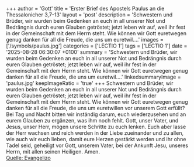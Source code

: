 +++
author = 'Gott'
title = 'Erster Brief des Apostels Paulus an die Thessalonicher 3,7-13'
layout = 'post'
description = 'Schwestern und Brüder, wir wurden beim Gedenken an euch in all unserer Not und Bedrängnis durch euren Glauben getröstet; jetzt leben wir auf, weil ihr fest in der Gemeinschaft mit dem Herrn steht. Wie können wir Gott euretwegen genug danken für all die Freude, die uns um euretwil....'
images = ['/symbols/paulus.jpg']
categories = ['LECTIO 1']
tags = ['LECTIO 1']
date = '2025-08-28 06:30:07 +0100'
summary = 'Schwestern und Brüder, wir wurden beim Gedenken an euch in all unserer Not und Bedrängnis durch euren Glauben getröstet; jetzt leben wir auf, weil ihr fest in der Gemeinschaft mit dem Herrn steht. Wie können wir Gott euretwegen genug danken für all die Freude, die uns um euretwil....'
linkedsummaryImage = 'paulus.jpg'
keepImageRatio = 'true'
+++
Schwestern und Brüder, wir wurden beim Gedenken an euch in all unserer Not und Bedrängnis durch euren Glauben getröstet;
jetzt leben wir auf, weil ihr fest in der Gemeinschaft mit dem Herrn steht.
Wie können wir Gott euretwegen genug danken für all die Freude, die uns um euretwillen vor unserem Gott erfüllt?
Bei Tag und Nacht bitten wir inständig darum, euch wiederzusehen und an eurem Glauben zu ergänzen, was ihm noch fehlt.<!--more-->
Gott, unser Vater, und Jesus, unser Herr, mögen unsere Schritte zu euch lenken.
Euch aber lasse der Herr wachsen und reich werden in der Liebe zueinander und zu allen, wie auch wir euch lieben,
damit eure Herzen gestärkt werden und ihr ohne Tadel seid, geheiligt vor Gott, unserem Vater, bei der Ankunft Jesu, unseres Herrn, mit allen seinen Heiligen. Amen.<br> [Quelle: Evangelizo](https://evangeliumtagfuertag.org/DE/gospel)